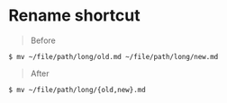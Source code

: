 # Rename shortcut

> Before
```
$ mv ~/file/path/long/old.md ~/file/path/long/new.md
```

> After
```
$ mv ~/file/path/long/{old,new}.md
```
